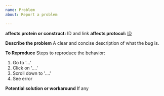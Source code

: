 ```yaml
---
name: Problem
about: Report a problem

---
```


__affects protein or construct:__ ID and link
__affects protocol:__ [ID](../protocols/sp001_protocoltemplate.md)

**Describe the problem**
A clear and concise description of what the bug is.

**To Reproduce**
Steps to reproduce the behavior:
1. Go to '...'
2. Click on '....'
3. Scroll down to '....'
4. See error

**Potential solution or workaround**
If any

